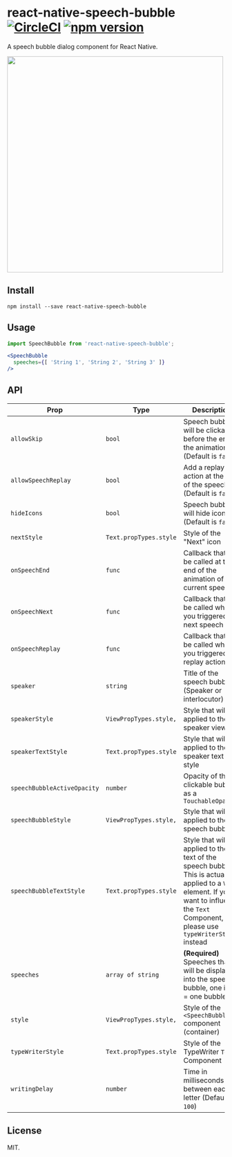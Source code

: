 # react-native-speech-bubble [![CircleCI](https://circleci.com/gh/charpeni/react-native-speech-bubble.svg?style=shield)](https://circleci.com/gh/charpeni/react-native-speech-bubble) [![npm version](https://badge.fury.io/js/react-native-speech-bubble.svg)](https://badge.fury.io/js/react-native-speech-bubble)

A speech bubble dialog component for React Native.

<img src="https://cloud.githubusercontent.com/assets/7189823/16232855/199dc1dc-379a-11e6-97be-612b0dbc5495.gif" height="500" />

## Install

```
npm install --save react-native-speech-bubble
```

## Usage

```javascript
import SpeechBubble from 'react-native-speech-bubble';
```

```jsx
<SpeechBubble
  speeches={[ 'String 1', 'String 2', 'String 3' ]}
/>
```

## API

| Prop | Type | Description |
|------|------|-------------|
| `allowSkip`| `bool` | Speech bubble will be clickable before the end of the animation (Default is `false`) |
| `allowSpeechReplay`| `bool` | Add a replay action at the end of the speeches (Default is `false`)|
| `hideIcons`| `bool` | Speech bubble will hide icons (Default is `false`)|
| `nextStyle`| `Text.propTypes.style` | Style of the "Next" icon |
| `onSpeechEnd`| `func` | Callback that will be called at the end of the animation of the current speech |
| `onSpeechNext`| `func` | Callback that will be called when you triggered the next speech |
| `onSpeechReplay`| `func` | Callback that will be called when you triggered the replay action |
| `speaker`| `string` | Title of the speech bubble (Speaker or interlocutor) |
| `speakerStyle`| `ViewPropTypes.style,` | Style that will be applied to the speaker view |
| `speakerTextStyle`| `Text.propTypes.style` | Style that will be applied to the speaker text style |
| `speechBubbleActiveOpacity`| `number` | Opacity of the clickable bubble as a `TouchableOpacity` |
| `speechBubbleStyle`| `ViewPropTypes.style,` | Style that will be applied to the speech bubble |
| `speechBubbleTextStyle`| `Text.propTypes.style` | Style that will be applied to the text of the speech bubble. This is actually applied to a `View` element. If you want to influence the `Text` Component, please use `typeWriterStyle` instead |
| `speeches`| `array of string` | **(Required)** Speeches that will be displayed into the speech bubble, one item = one bubble. |
| `style`| `ViewPropTypes.style,` | Style of the `<SpeechBubble>` component (container) |
| `typeWriterStyle`| `Text.propTypes.style` | Style of the TypeWriter `Text` Component |
| `writingDelay`| `number` | Time in milliseconds between each letter (Default is `100`) |

## License
MIT.
